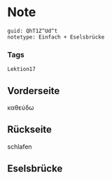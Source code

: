 # Note
```
guid: QhT1Z^Ud^t
notetype: Einfach + Eselsbrücke
```

### Tags
```
Lektion17
```

## Vorderseite
καθεύδω

## Rückseite
schlafen

## Eselsbrücke

